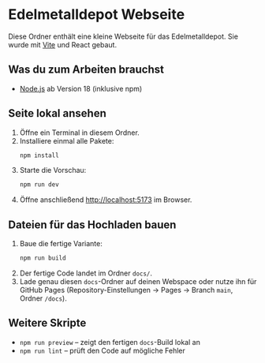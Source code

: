 # Edelmetalldepot Webseite

Diese Ordner enthält eine kleine Webseite für das Edelmetalldepot. Sie wurde mit [Vite](https://vite.dev/) und React gebaut.

## Was du zum Arbeiten brauchst

- [Node.js](https://nodejs.org/) ab Version 18 (inklusive npm)

## Seite lokal ansehen

1. Öffne ein Terminal in diesem Ordner.
2. Installiere einmal alle Pakete:
   ```bash
   npm install
   ```
3. Starte die Vorschau:
   ```bash
   npm run dev
   ```
4. Öffne anschließend [http://localhost:5173](http://localhost:5173) im Browser.

## Dateien für das Hochladen bauen

1. Baue die fertige Variante:
   ```bash
   npm run build
   ```
2. Der fertige Code landet im Ordner `docs/`.
3. Lade genau diesen `docs`-Ordner auf deinen Webspace oder nutze ihn für GitHub Pages (Repository-Einstellungen → Pages → Branch `main`, Ordner `/docs`).

## Weitere Skripte

- `npm run preview` – zeigt den fertigen `docs`-Build lokal an
- `npm run lint` – prüft den Code auf mögliche Fehler
